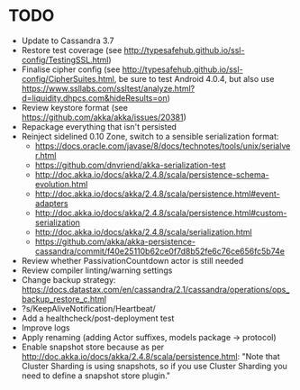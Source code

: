TODO
====

* Update to Cassandra 3.7
* Restore test coverage (see http://typesafehub.github.io/ssl-config/TestingSSL.html)
* Finalise cipher config (see http://typesafehub.github.io/ssl-config/CipherSuites.html, be sure to test Android 4.0.4,
  but also use https://www.ssllabs.com/ssltest/analyze.html?d=liquidity.dhpcs.com&hideResults=on)
* Review keystore format (see https://github.com/akka/akka/issues/20381)
* Repackage everything that isn't persisted
* Reinject sidelined 0.10 Zone, switch to a sensible serialization format:
  * https://docs.oracle.com/javase/8/docs/technotes/tools/unix/serialver.html
  * https://github.com/dnvriend/akka-serialization-test
  * http://doc.akka.io/docs/akka/2.4.8/scala/persistence-schema-evolution.html
  * http://doc.akka.io/docs/akka/2.4.8/scala/persistence.html#event-adapters
  * http://doc.akka.io/docs/akka/2.4.8/scala/persistence.html#custom-serialization
  * http://doc.akka.io/docs/akka/2.4.8/scala/serialization.html
  * https://github.com/akka/akka-persistence-cassandra/commit/f40e25110b62ce0f7d8b52fe6c76ce656fc5b74e
* Review whether PassivationCountdown actor is still needed
* Review compiler linting/warning settings
* Change backup strategy: https://docs.datastax.com/en/cassandra/2.1/cassandra/operations/ops_backup_restore_c.html
* ?s/KeepAliveNotification/Heartbeat/
* Add a healthcheck/post-deployment test
* Improve logs
* Apply renaming (adding Actor suffixes, models package -> protocol)
* Enable snapshot store because as per http://doc.akka.io/docs/akka/2.4.8/scala/persistence.html: "Note that Cluster
  Sharding is using snapshots, so if you use Cluster Sharding you need to define a snapshot store plugin."
